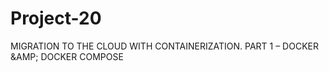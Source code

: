 # Project-20
MIGRATION TO THE СLOUD WITH CONTAINERIZATION. PART 1 – DOCKER &amp;AMP; DOCKER COMPOSE
